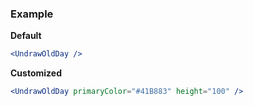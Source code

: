 ### Example

**Default**
```jsx
<UndrawOldDay />
```

**Customized**
```jsx
<UndrawOldDay primaryColor="#41B883" height="100" />
```
